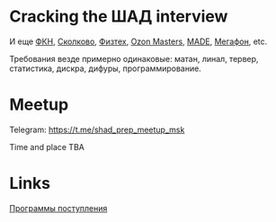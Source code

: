# Cracking the ШАД interview

И еще [ФКН](https://www.hse.ru/ma/datasci/), [Сколково](http://msc.skoltech.ru/nauki-o-dannykh), [Физтех](https://mipt.ru/education/chairs/da/education/masters/), [Ozon Masters](https://ozonmasters.ru), [MADE](https://made.mail.ru), [Мегафон](http://bigdatacamp.megafon.ru), etc.

Требования везде примерно одинаковые: матан, линал, тервер, статистика, дискра, дифуры, программирование.

# Meetup 

Telegram: https://t.me/shad_prep_meetup_msk

Time and place TBA

# Links

[Программы поступления](programs.md)
